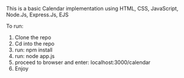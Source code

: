 This is a basic Calendar implementation using HTML, CSS, JavaScript, Node.Js, Express.Js, EJS

To run:

1. Clone the repo
3. Cd into the repo
4. run: npm install
5. run: node app.js
6. proceed to browser and enter: localhost:3000/calendar
7. Enjoy
